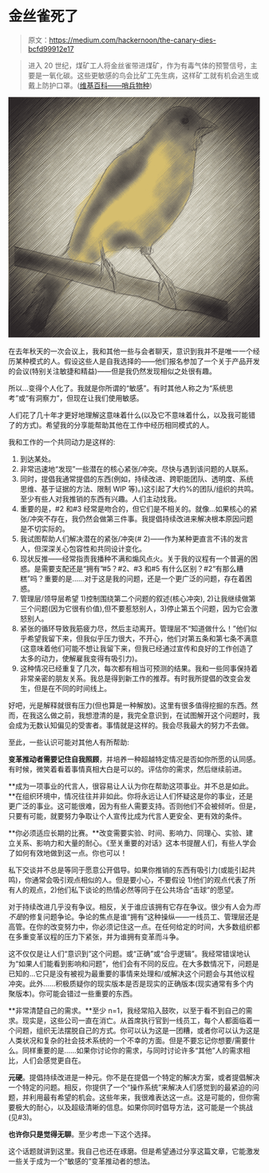 # 金丝雀死了

> 原文：<https://medium.com/hackernoon/the-canary-dies-bcfd99912e17>

> 进入 20 世纪，煤矿工人将金丝雀带进煤矿，作为有毒气体的预警信号，主要是一氧化碳。这些更敏感的鸟会比矿工先生病，这样矿工就有机会逃生或戴上防护口罩。([维基百科——哨兵物种](https://en.m.wikipedia.org/wiki/Sentinel_species))

![](img/f51aa5eef4b2694c0d7db3a487535b56.png)

在去年秋天的一次会议上，我和其他一些与会者聊天，意识到我并不是唯一一个经历某种模式的人。假设这些人是自我选择的——他们报名参加了一个关于产品开发的会议(特别关注敏捷和精益)——但是我仍然发现相似之处很有趣。

所以…变得个人化了。我就是你所谓的“敏感”。有时其他人称之为“系统思考”或“有洞察力”，但现在让我们使用敏感。

人们花了几十年才更好地理解这意味着什么(以及它不意味着什么，以及我可能错了的方式)。希望我的分享能帮助其他在工作中经历相同模式的人。

我和工作的一个共同动力是这样的:

1.  到达某处。
2.  非常迅速地“发现”一些潜在的核心紧张/冲突。尽快与遇到该问题的人联系。
3.  同时，提倡我通常提倡的东西(例如，持续改进、跨职能团队、透明度、系统思维、基于证据的方法、限制 WIP 等)。)这引起了大约%的团队/组织的共鸣。至少有些人对我推销的东西有兴趣。人们主动找我。
4.  重要的是，#2 和#3 经常是吻合的，但它们是不相关的。就像…如果核心的紧张/冲突不存在，我仍然会做第三件事。我提倡持续改进来解决根本原因问题是不切实际的。
5.  我试图帮助人们解决潜在的紧张/冲突(# 2)——作为某种更直言不讳的发言人，但深深关心包容性和共同设计变化。
6.  现状反推——经常指责我播种不满和煽风点火。关于我的议程有一个普遍的困惑。是需要支配还是“拥有”#5？#2、#3 和#5 有什么区别？#2“有那么糟糕”吗？重要的是……对于这是我的问题，还是一个更广泛的问题，存在着困惑。
7.  管理层/领导层希望 1)控制围绕第二个问题的叙述(核心冲突), 2)让我继续做第三个问题(因为它很有价值),但不要惹怒别人，3)停止第五个问题，因为它会激怒别人。
8.  紧张的循环导致我筋疲力尽，然后主动离开。管理层不“知道做什么！”他们似乎希望我留下来，但我似乎压力很大，不开心，他们对第五条和第七条不满意(这意味着他们可能不想让我留下来，但我已经通过宣传和良好的工作创造了太多的动力，使解雇我变得有吸引力)。
9.  这种情况已经重复了几次，每次都有相当可预测的结果。我和一些同事保持着非常亲密的朋友关系。我总是得到新工作的推荐。有时我所提倡的改变会发生，但是在不同的时间线上。

好吧，光是解释就很有压力(但也算是一种解放)。这里有很多值得挖掘的东西。然而，在我这么做之前，我想澄清的是，我完全意识到，在试图解开这个问题时，我会成为无数认知偏见的受害者。事情就是这样的。我会尽我最大的努力不去做。

至此，一些认识可能对其他人有所帮助:

**变革推动者需要记住自我照顾**，并培养一种超越特定情况是否如你所愿的认同感。有时候，微笑着看着事情真相大白是可以的。评估你的需求，然后继续前进。

**成为一项事业的代言人，很容易让人认为你在帮助这项事业。并不总是如此。**在组织环境中，情况往往并非如此。你将永远让人们怀疑这是你的事业，还是更广泛的事业。这可能很难，因为有些人需要支持。否则他们不会被倾听。但是，只要有可能，就要努力争取让个人宣传比成为代言人更安全、更有效的条件。

**你必须适应长期的比赛。**改变需要实验、时间、影响力、同理心、实验、建立关系、影响力和大量的耐心。《至关重要的对话》这本书提醒人们，有些人学会了如何有效地做到这一点。你也可以！

私下交谈并不总是等同于愿意公开倡导。如果你推销的东西有吸引力(或能引起共鸣)，你通常会吸引观点相似的人。但是要小心，不要假设 1)他们的观点代表了所有人的观点，2)他们私下谈论的热情必然等同于在公共场合“击球”的愿望。

对于持续改进几乎没有争议。相反，关于谁应该拥有它存在争议。很少有人会为*而不是*的修复问题争论。争论的焦点是谁“拥有”这种操纵——一线员工、管理层还是高管。在你的改变努力中，你必须记住这一点。在任何给定的时间，大多数组织都在多重变革议程的压力下紧张，并为谁拥有变革而斗争。

这不仅仅是让人们“意识到”这个问题。或“正确”或“合乎逻辑”。我经常错误地认为“如果人们能看到影响和问题”，他们会有不同的反应。在大多数情况下，问题是已知的…它只是没有被视为最重要的事情来处理和/或解决这个问题会与其他议程冲突。此外……积极质疑你的现实版本是否是现实的正确版本(现实通常有多个内聚版本)。你可能会错过一些重要的东西。

**非常清楚自己的需求。**至少 n=1，我经常陷入鼓吹，以至于看不到自己的需求。现实是，这些公司一直在消亡。从首席执行官到一线员工，每个人都面临着一个问题，组织无法摆脱自己的方式。你可以认为这是一团糟，或者你可以认为这是人类状况和复杂的社会技术系统的一个不幸的方面。但是不要忘记你想要/需要什么。同样重要的是……如果你讨论你的需求，与同时讨论许多“其他”人的需求相比，人们会感觉更自在。

**元硬**。提倡持续改进是一种元。你不是在提倡一个特定的解决方案，或者提倡解决一个特定的问题。相反，你提供了一个“操作系统”来解决人们感觉到的最紧迫的问题，并利用最有希望的机会。这些年来，我很难表达这一点。这是可能的，但你需要极大的耐心，以及超级清晰的信息。如果你同时倡导方法，这可能是一个挑战(见#3)。

**也许你只是觉得无聊**。至少考虑一下这个选择。

这个话题就讲到这里。我自己也还在琢磨。但是希望通过分享这篇文章，它能激发一些关于成为一个“敏感的”变革推动者的想法。